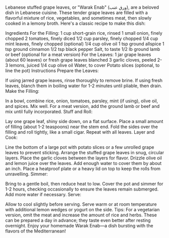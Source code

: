 Lebanese stuffed grape leaves, or "Warak Enab" (ورق عنب), are a beloved dish in Lebanese cuisine. These tender grape leaves are filled with a flavorful mixture of rice, vegetables, and sometimes meat, then slowly cooked in a lemony broth. Here's a classic recipe to make this dish:

Ingredients
For the Filling:
1 cup short-grain rice, rinsed
1 small onion, finely chopped
2 tomatoes, finely diced
1/2 cup parsley, finely chopped
1/4 cup mint leaves, finely chopped (optional)
1/4 cup olive oil
1 tsp ground allspice
1 tsp ground cinnamon
1/2 tsp black pepper
Salt, to taste
1/2 lb ground lamb or beef (optional for a meat version)
For the Leaves:
1 jar grape leaves (about 60 leaves) or fresh grape leaves blanched
3 garlic cloves, peeled
2-3 lemons, juiced
1/4 cup olive oil
Water, to cover
Potato slices (optional, to line the pot)
Instructions
Prepare the Leaves:

If using jarred grape leaves, rinse thoroughly to remove brine. If using fresh leaves, blanch them in boiling water for 1-2 minutes until pliable, then drain.
Make the Filling:

In a bowl, combine rice, onion, tomatoes, parsley, mint (if using), olive oil, and spices. Mix well.
For a meat version, add the ground lamb or beef and mix until fully incorporated.
Stuff and Roll:

Lay one grape leaf, shiny side down, on a flat surface.
Place a small amount of filling (about 1-2 teaspoons) near the stem end.
Fold the sides over the filling and roll tightly, like a small cigar. Repeat with all leaves.
Layer and Cook:

Line the bottom of a large pot with potato slices or a few unrolled grape leaves to prevent sticking.
Arrange the stuffed grape leaves in snug, circular layers.
Place the garlic cloves between the layers for flavor.
Drizzle olive oil and lemon juice over the leaves. Add enough water to cover them by about an inch.
Place a heatproof plate or a heavy lid on top to keep the rolls from unravelling.
Simmer:

Bring to a gentle boil, then reduce heat to low.
Cover the pot and simmer for 1-2 hours, checking occasionally to ensure the leaves remain submerged. Add more water if necessary.
Serve:

Allow to cool slightly before serving. Serve warm or at room temperature with additional lemon wedges or yogurt on the side.
Tips:
For a vegetarian version, omit the meat and increase the amount of rice and herbs.
These can be prepared a day in advance; they taste even better after resting overnight.
Enjoy your homemade Warak Enab—a dish bursting with the flavors of the Mediterranean! 